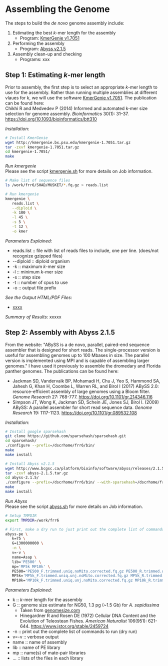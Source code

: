# Assembling the Genome
The steps to build the _de novo_ genome assembly include:
1. Estimating the best _k_-mer length for the assembly
    - Program: [KmerGenie v1.7051](http://kmergenie.bx.psu.edu)
2. Performing the assembly
    - Program: [Abyss v2.1.5](http://www.bcgsc.ca/platform/bioinfo/software/abyss)
3. Assembly clean-up and checking
    - Programs: xxx

## Step 1:  Estimating _k_-mer length
Prior to assembly, the first step is to select an appropriate _k_-mer length to use for the assembly.  Rather than running multiple assemblies at different vlaues for _k_, we will use the software [KmerGenie v1.7051](http://kmergenie.bx.psu.edu).
The publication can be found here:  
Chikhi R and Medvedev P (2014) Informed and automated k-mer size selection for genome assembly. _Bioinformatics_ 30(1): 31–37. https://doi.org/10.1093/bioinformatics/btt310

_Installation:_
```bash
# Install KmerGenie
wget http://kmergenie.bx.psu.edu/kmergenie-1.7051.tar.gz
tar -zxvf kmergenie-1.7051.tar.gz
cd kmergenie-1.7051/
make
```

_Run kmergenie_  
Please see the script [kmergenie.sh](./Data/kmergenie.sh) for more details on Job information.
```bash
# Make list of sequence files
ls /work/frr6/SHAD/MUSKET/*.fq.gz > reads.list

# Run kmergenie
kmergenie \
   reads.list \
   --diploid \
   -k 100 \
   -l 45 \
   -s 5 \
   -t 12 \
   -o kmer
```
_Parameters Explained:_
- reads.list :: file with list of reads files to include, one per line. (does/not recognize gzipped files)
- --diploid :: diploid organism
- -k :: maximum _k_-mer size
- -l :: minimum _k_-mer size
- -s :: step size
- -t :: number of cpus to use
- -o :: output file prefix

_See the Output HTML/PDF Files:_
- [xxxx](./Data/xxxxx.pdf)

_Summary of Results:_
xxxxx

## Step 2: Assembly with Abyss 2.1.5
From the website:
"ABySS is a de novo, parallel, paired-end sequence assembler that is designed for short reads. The single-processor version is useful for assembling genomes up to 100 Mbases in size. The parallel version is implemented using MPI and is capable of assembling larger genomes."  I have used it previously to assemble the dromedary and Florida panther genomes. The publications can be found here:
- Jackman SD, Vandervalk BP, Mohamadi H, Chu J, Yeo S, Hammond SA, Jahesh G, Khan H, Coombe L, Warren RL, and Birol I (2017) ABySS 2.0: resource-efficient assembly of large genomes using a Bloom filter. _Genome Research_ 27: 768-777. https://doi.org/10.1101/gr.214346.116
- Simpson JT, Wong K, Jackman SD, Schein JE, Jones SJ, Birol I. (2009) ABySS: A parallel assembler for short read sequence data. _Genome Research_ 19: 1117-1123. https://doi.org/10.1101/gr.089532.108

_Installation:_
```bash
# Install google sparsehash
git clone https://github.com/sparsehash/sparsehash.git
cd sparsehash/
./configure --prefix=/dscrhome/frr6/bin/
make
make install

# Install Abyss v2.1.5
wget http://www.bcgsc.ca/platform/bioinfo/software/abyss/releases/2.1.5/abyss-2.1.5.tar.gz
tar -zxvf abyss-2.1.5.tar.gz
cd abyss-2.1.5/
./configure --prefix=/dscrhome/frr6/bin/ --with-sparsehash=/dscrhome/frr6/bin
make
make install
```

_Run Abyss_  
Please see the script [abyss.sh](./Data/abyss.sh) for more details on Job information.
```bash
# Setup TMPDIR
export TMPDIR=/work/frr6

# First, make a dry run to just print out the complete list of commands:
abyss-pe \
   k=75 \
   G=1300000000 \
   -n \
   v=-v \
   name=Asap \
   lib='PE500' \
   mp='MP5k MP10k' \
   PE500='PE500_F.trimmed.uniq.noMito.corrected.fq.gz PE500_R.trimmed.uniq.noMito.corrected.fq.gz' \
   MP5k='MP5k_F.trimmed.uniq.unj.noMito.corrected.fq.gz MP5k_R.trimmed.uniq.unj.noMito.corrected.fq.gz' \
   MP10k='MP10k_F.trimmed.uniq.unj.noMito.corrected.fq.gz MP10k_R.trimmed.uniq.unj.noMito.corrected.fq.gz'

```
_Parameters Explained:_
- k :: _k_-mer length for the assembly
- G :: genome size estimate for NG50, 1.3 pg (~1.5 Gb) for _A. sapidissima_
    - Taken from [genomesize.com](http://www.genomesize.com/result_species.php?id=2065)
    - Hinegardner R and Rosen DE (1972) Cellular DNA Content and the Evolution of Teleostean Fishes. _American Naturalist_ 106(951): 621-644. https://www.jstor.org/stable/2459724
- -n :: print out the complete list of commands to run (dry run)
- v=-v :: verbose output
- name :: name of assembly
- lib :: name of PE library
- mp :: name(s) of mate-pair libraries
- ... :: lists of the files in each library






